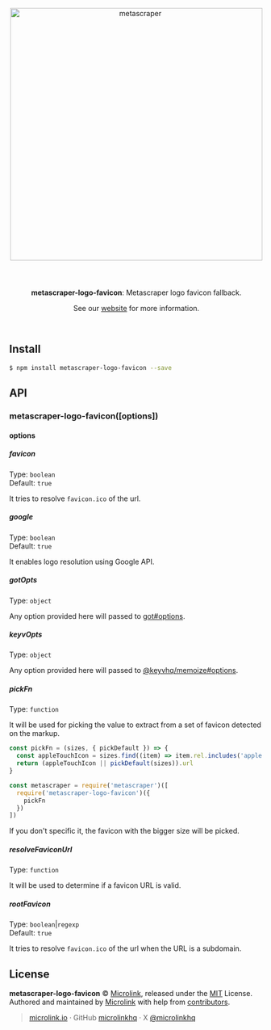 <div align="center">
  <br>
  <img style="width: 500px; margin:3rem 0 1.5rem;" src="https://metascraper.js.org/static/logo-banner.png" alt="metascraper">
  <br>
  <br>
  <p align="center"><strong>metascraper-logo-favicon</strong>: Metascraper logo favicon fallback.</p>
  <p align="center">See our <a href="https://metascraper.js.org" target='_blank' rel='noopener noreferrer'>website</a> for more information.</p>
  <br>
</div>

## Install

```bash
$ npm install metascraper-logo-favicon --save
```

## API

### metascraper-logo-favicon([options])

#### options

##### favicon

Type: `boolean`<br>
Default: `true`

It tries to resolve `favicon.ico` of the url.

##### google

Type: `boolean`<br>
Default: `true`

It enables logo resolution using Google API.

##### gotOpts

Type: `object`

Any option provided here will passed to [got#options](https://github.com/sindresorhus/got#options).

##### keyvOpts

Type: `object`

Any option provided here will passed to [@keyvhq/memoize#options](https://github.com/microlinkhq/keyv/tree/master/packages/memoize#keyvoptions).

##### pickFn

Type: `function`

It will be used for picking the value to extract from a set of favicon detected on the markup.

```js
const pickFn = (sizes, { pickDefault }) => {
  const appleTouchIcon = sizes.find((item) => item.rel.includes('apple'))
  return (appleTouchIcon || pickDefault(sizes)).url
}

const metascraper = require('metascraper')([
  require('metascraper-logo-favicon')({
    pickFn
  })
])
```

If you don't specific it, the favicon with the bigger size will be picked.

##### resolveFaviconUrl

Type: `function`

It will be used to determine if a favicon URL is valid.

##### rootFavicon

Type: `boolean`|`regexp`<br>
Default: `true`

It tries to resolve `favicon.ico` of the url when the URL is a subdomain.

## License

**metascraper-logo-favicon** © [Microlink](https://microlink.io), released under the [MIT](https://github.com/microlinkhq/metascraper/blob/master/LICENSE.md) License.<br>
Authored and maintained by [Microlink](https://microlink.io) with help from [contributors](https://github.com/microlinkhq/metascraper/contributors).

> [microlink.io](https://microlink.io) · GitHub [microlinkhq](https://github.com/microlinkhq) · X [@microlinkhq](https://x.com/microlinkhq)
